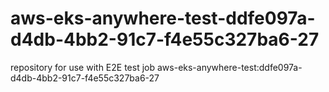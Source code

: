 # aws-eks-anywhere-test-ddfe097a-d4db-4bb2-91c7-f4e55c327ba6-27
repository for use with E2E test job aws-eks-anywhere-test:ddfe097a-d4db-4bb2-91c7-f4e55c327ba6-27
